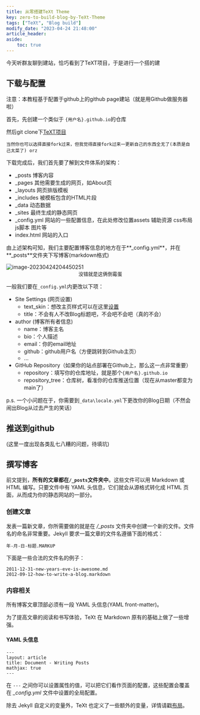 ```yaml
---
title: 从零搭建TeXt Theme
key: zero-to-build-blog-by-TeXt-Theme
tags: ["TeXt", "Blog build"]
modify_date: "2023-04-24 21:48:00"
article_header:
aside:
    toc: true
---
```


今天听群友聊到建站，恰巧看到了TeXT项目，于是进行一个搭的建

## 下载与配置

注意：本教程基于配置于github上的github page建站（就是用Github做服务器啦）

首先，先创建一个类似于 `{用户名}.github.io`的仓库

然后git clone下[TeXT项目](https://github.com/kitian616/jekyll-TeXt-theme)

`当然你也可以选择直接fork过来，但我觉得直接fork过来一更新自己的东西全无了(本质是自己太菜了) orz`

下载完成后，我们首先要了解到文件体系的架构：

- _posts 博客内容
- _pages 其他需要生成的网页，如About页
- _layouts 网页排版模板
- _includes 被模板包含的HTML片段
- _data 动态数据
- _sites 最终生成的静态网页
- _config.yml 网站的一些配置信息，在此处修改位置assets 辅助资源 css布局 js脚本 图片等
- index.html 网站的入口

由上述架构可知，我们主要配置博客信息的地方在于**_config.yml**，并在**_posts**文件夹下写博客(markdown格式)

<img src="../../../img/cs/image-20230424204450251.png" alt="image-20230424204450251" />

<center><font size ='2'>没错就是这俩倒霉蛋</font></center>

一般我们要在`_config.yml`内更改以下项：

- Site Settings (网页设置)
  - text_skin：想改主页样式可以在这里[设置](https://kitian616.github.io/jekyll-TeXt-theme/docs/zh/configuration#%E7%9A%AE%E8%82%A4)
  - title：不会有人不改Blog标题吧，不会吧不会吧（真的不会）
- author (博客所有者信息)
  - name：博客主名
  - bio：个人描述
  - email：你的email地址
  - github：github用户名（方便跳转到Github主页）
  - ...
- GitHub Repository（如果你的站点部署在Github上，那么这一点非常重要）
  - repository：填写你的仓库地址，就是那个`{用户名}.github.io`
  - repository_tree：仓库树，看准你的仓库推送位置（现在从master都变为main了）

p.s. 一个小问题在于，你需要到`_data\locale.yml`下更改你的Blog日期（不然会闹出Blog从过去产生的笑话） 



## 推送到github



(这里一度出现各类乱七八糟的问题，待填坑)





## 撰写博客

 

前文提到，**所有的文章都在`/_posts`文件夹中**。这些文件可以用 Markdown 或 HTML 编写。只要文件中有 YAML 头信息，它们就会从源格式转化成 HTML 页面，从而成为你的静态网站的一部分。

### 创建文章

发表一篇新文章，你所需要做的就是在 */_posts* 文件夹中创建一个新的文件。文件名的命名非常重要。Jekyll 要求一篇文章的文件名遵循下面的格式：

```
年-月-日-标题.MARKUP
```

下面是一些合法的文件名的例子：

```
2011-12-31-new-years-eve-is-awesome.md
2012-09-12-how-to-write-a-blog.markdown
```

### 内容相关

所有博客文章顶部必须有一段 YAML 头信息(YAML front-matter)。

为了提高文章的阅读和书写体验，TeXt 在 Markdown 原有的基础上做了一些增强。

#### YAML 头信息

```
---
layout: article
title: Document - Writing Posts
mathjax: true
---
```

在 `---` 之间你可以设置属性的值，可以把它们看作页面的配置，这些配置会覆盖在 *_config.yml* 文件中设置的全局配置。

除去 Jekyll 自定义的变量外，TeXt 也定义了一些额外的变量，详情请戳[布局](https://tianqi.name/jekyll-TeXt-theme/docs/zh/layouts)。

